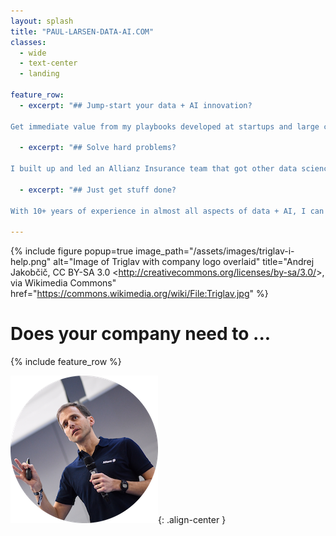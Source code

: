 ```yaml
---
layout: splash
title: "PAUL-LARSEN-DATA-AI.COM"
classes: 
  - wide
  - text-center
  - landing

feature_row:
  - excerpt: "## Jump-start your data + AI innovation?
    
Get immediate value from my playbooks developed at startups and large corporates to accelerate and de-risk your innovation work."

  - excerpt: "## Solve hard problems?
    
I built up and led an Allianz Insurance team that got other data science teams unstuck on hard problems of data quality, platform engineering, and much more."
    
  - excerpt: "## Just get stuff done? 
  
With 10+ years of experience in almost all aspects of data + AI, I can extend your team's over-stretched capacity."

---
```


{% include figure popup=true image_path="/assets/images/triglav-i-help.png" alt="Image of Triglav with company logo overlaid" title="Andrej Jakobčič, CC BY-SA 3.0 &lt;http://creativecommons.org/licenses/by-sa/3.0/&gt;, via Wikimedia Commons" href="https://commons.wikimedia.org/wiki/File:Triglav.jpg" %}
<br>

# Does your company need to ...

{% include feature_row %}


![Paul Larsen at HackaTUM 2019](/assets/images/2019-paul-hackatum-circle-small.png "Paul Larsen at HackaTUM 2019"){: .align-center }

